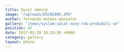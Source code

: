 ```yaml
---
title: Sysel obecný
image: "/uploads/DSCN2805.JPG"
author: fernando-mateos-gonzales
gallery: "/news/syslum-zacal-novy-rok-probudili-se"
position: 47
date: 2017-03-29 18:24:26 +0000
category: gallery
layout: photo
---
```

